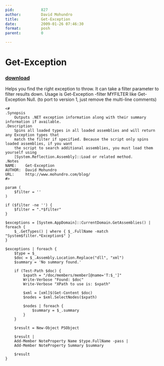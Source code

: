 ```yaml
---
pid:            827
author:         David Mohundro
title:          Get-Exception
date:           2009-01-26 07:46:30
format:         posh
parent:         0

---
```


# Get-Exception

### [download](//scripts/827.ps1)

Helps you find the right exception to throw. It can take a filter parameter to filter results down. Usage is Get-Exception -filter MYFILTER like Get-Exception Null. (to port to version 1, just remove the multi-line comments)

```posh
<#
.Synopsis
	Outputs .NET exception information along with their summary information if available.
.Description
	Spins all loaded types in all loaded assemblies and will return any Exception types that
	match the filter if specified. Because the script only spins loaded assemblies, if you want
	the script to search additional assemblies, you must load them yourself using
	[System.Reflection.Assembly]::Load or related method.
.Notes
NAME:    Get-Exception
AUTHOR:  David Mohundro
URL:     http://www.mohundro.com/blog/
#>

param (
	$filter = ''
)

if ($filter -ne '') {
	$filter = ".*$filter"
}

$exceptions = [System.AppDomain]::CurrentDomain.GetAssemblies() | foreach { 
	$_.GetTypes() | where { $_.FullName -match "System$filter.*Exception$" }
}

$exceptions | foreach {
	$type = $_
	$doc = $_.Assembly.Location.Replace("dll", "xml")
	$summary = 'No summary found.'

	if (Test-Path $doc) {
		$xpath = "/doc/members/member[@name='T:$_']"
		Write-Verbose "Found: $doc"
		Write-Verbose "XPath to use is: $xpath"

		$xml = [xml]$(Get-Content $doc)
		$nodes = $xml.SelectNodes($xpath)

		$nodes | foreach { 
			$summary = $_.summary
		} 
	}

	$result = New-Object PSObject

	$result | 
	Add-Member NoteProperty Name $type.FullName -pass |
	Add-Member NoteProperty Summary $summary

	$result
}

```
